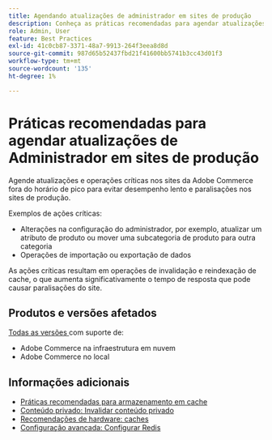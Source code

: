 ```yaml
---
title: Agendando atualizações de administrador em sites de produção
description: Conheça as práticas recomendadas para agendar atualizações críticas para o Adobe Commerce a fim de evitar desempenho lento e interrupções.
role: Admin, User
feature: Best Practices
exl-id: 41c0cb87-3371-48a7-9913-264f3eea8d8d
source-git-commit: 987d65b52437fbd21f41600bb5741b3cc43d01f3
workflow-type: tm+mt
source-wordcount: '135'
ht-degree: 1%

---
```


# Práticas recomendadas para agendar atualizações de Administrador em sites de produção

Agende atualizações e operações críticas nos sites da Adobe Commerce fora do horário de pico para evitar desempenho lento e paralisações nos sites de produção.

Exemplos de ações críticas:

- Alterações na configuração do administrador, por exemplo, atualizar um atributo de produto ou mover uma subcategoria de produto para outra categoria
- Operações de importação ou exportação de dados

As ações críticas resultam em operações de invalidação e reindexação de cache, o que aumenta significativamente o tempo de resposta que pode causar paralisações do site.

## Produtos e versões afetados

[Todas as versões ](../../../release/versions.md) com suporte de:

- Adobe Commerce na infraestrutura em nuvem
- Adobe Commerce no local

## Informações adicionais

- [Práticas recomendadas para armazenamento em cache](https://experienceleague.adobe.com/en/docs/commerce-admin/systems/tools/cache-management#best-practices-for-caching)
- [Conteúdo privado: Invalidar conteúdo privado](https://developer.adobe.com/commerce/php/development/cache/page/private-content/#invalidate-private-content)
- [Recomendações de hardware: caches](../../../performance/hardware.md#caches)
- [Configuração avançada: Configurar Redis](../../../performance/advanced-setup.md#set-up-redis)
